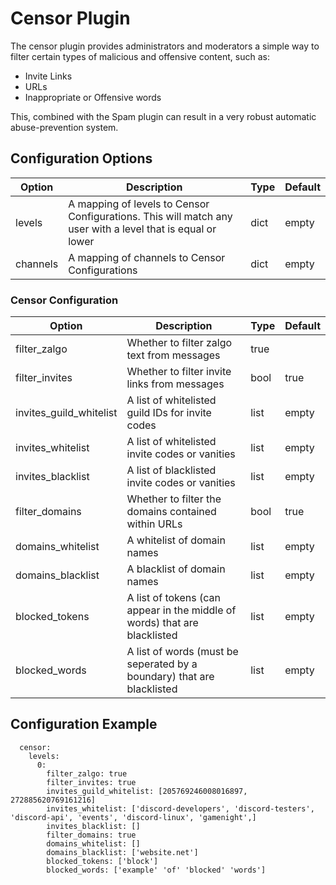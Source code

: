 # Censor Plugin

The censor plugin provides administrators and moderators a simple way to filter certain types of malicious and offensive content, such as:

- Invite Links
- URLs
- Inappropriate or Offensive words

This, combined with the Spam plugin can result in a very robust automatic abuse-prevention system.

## Configuration Options

| Option | Description | Type | Default |
|--------|-------------|------|---------|
| levels | A mapping of levels to Censor Configurations. This will match any user with a level that is equal or lower | dict | empty |
| channels | A mapping of channels to Censor Configurations | dict | empty |

### Censor Configuration

| Option | Description | Type | Default |
|--------|-------------|------|---------|
| filter\_zalgo | Whether to filter zalgo text from messages | true |
| filter\_invites | Whether to filter invite links from messages | bool | true |
| invites\_guild\_whitelist | A list of whitelisted guild IDs for invite codes | list | empty |
| invites\_whitelist | A list of whitelisted invite codes or vanities | list | empty |
| invites\_blacklist | A list of blacklisted invite codes or vanities | list | empty |
| filter\_domains | Whether to filter the domains contained within URLs | bool | true |
| domains\_whitelist | A whitelist of domain names | list | empty |
| domains\_blacklist | A blacklist of domain names | list | empty |
| blocked\_tokens | A list of tokens (can appear in the middle of words) that are blacklisted | list | empty |
| blocked\_words | A list of words (must be seperated by a boundary) that are blacklisted | list | empty |

## Configuration Example

```
  censor:
    levels:
      0:
        filter_zalgo: true
        filter_invites: true
        invites_guild_whitelist: [205769246008016897, 272885620769161216]
        invites_whitelist: ['discord-developers', 'discord-testers', 'discord-api', 'events', 'discord-linux', 'gamenight',]
        invites_blacklist: []
        filter_domains: true
        domains_whitelist: []
        domains_blacklist: ['website.net']
        blocked_tokens: ['block']
        blocked_words: ['example' 'of' 'blocked' 'words']
```